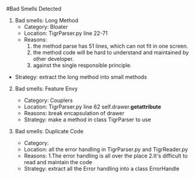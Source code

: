 #Bad Smells Detected
1. Bad smells: Long Method
     - Category:  Bloater 
     - Location: TigrParser.py line 22-71
     - Reasons:  
         1. the method parse has 51 lines, which can not fit in one screen.
         2. the method code will be hard to understand and maintained by other developer.
         3. against the single responsible principle. 
 - Strategy: extract the long method into small methods

2. Bad smells: Feature Envy
     - Category: Couplers 
     - Location: TigrParser.py line 62 self.drawer.__getattribute__
     - Reasons: break encapsulation of drawer
     - Strategy: make a method in class TigrParser to use
     
3. Bad smells: Duplicate Code
     - Category: 
     - Location: all the error handling in TigrParser.py and TigrReader.py
     - Reasons: 
                1.The error handling is all over the place
                2.It's difficult to read and maintain the code
     - Strategy: extract all the Error handling into a class ErrorHandle


 